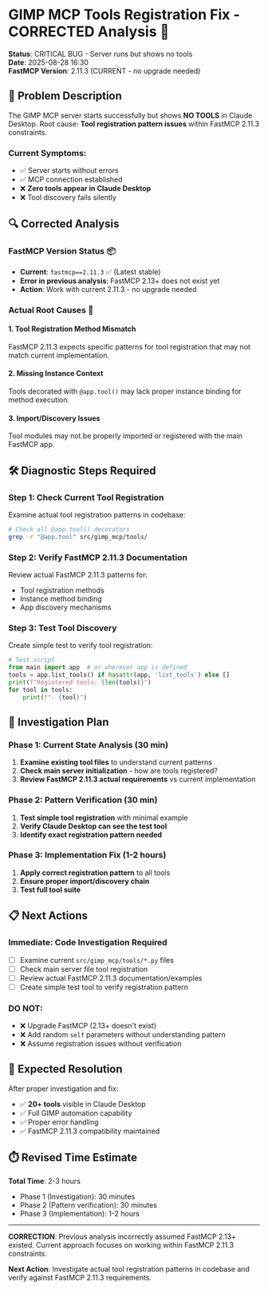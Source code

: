 # GIMP MCP Tools Registration Fix - CORRECTED Analysis 🔧

**Status**: CRITICAL BUG - Server runs but shows no tools  
**Date**: 2025-08-28 16:30  
**FastMCP Version**: 2.11.3 (CURRENT - no upgrade needed)

## 🚨 Problem Description

The GIMP MCP server starts successfully but shows **NO TOOLS** in Claude Desktop. Root cause: **Tool registration pattern issues** within FastMCP 2.11.3 constraints.

### Current Symptoms:
- ✅ Server starts without errors
- ✅ MCP connection established  
- ❌ **Zero tools appear in Claude Desktop**
- ❌ Tool discovery fails silently

## 🔍 Corrected Analysis

### **FastMCP Version Status** 📦
- **Current**: `fastmcp==2.11.3` ✅ (Latest stable)
- **Error in previous analysis**: FastMCP 2.13+ does not exist yet
- **Action**: Work with current 2.11.3 - no upgrade needed

### **Actual Root Causes** 🎯

#### 1. **Tool Registration Method Mismatch**
FastMCP 2.11.3 expects specific patterns for tool registration that may not match current implementation.

#### 2. **Missing Instance Context**  
Tools decorated with `@app.tool()` may lack proper instance binding for method execution.

#### 3. **Import/Discovery Issues**
Tool modules may not be properly imported or registered with the main FastMCP app.

## 🛠️ **Diagnostic Steps Required**

### **Step 1: Check Current Tool Registration**
Examine actual tool registration patterns in codebase:

```bash
# Check all @app.tool() decorators
grep -r "@app.tool" src/gimp_mcp/tools/
```

### **Step 2: Verify FastMCP 2.11.3 Documentation**
Review actual FastMCP 2.11.3 patterns for:
- Tool registration methods
- Instance method binding
- App discovery mechanisms

### **Step 3: Test Tool Discovery**
Create simple test to verify tool registration:

```python
# Test script
from main import app  # or wherever app is defined
tools = app.list_tools() if hasattr(app, 'list_tools') else []
print(f"Registered tools: {len(tools)}")
for tool in tools:
    print(f"- {tool}")
```

## 🔧 **Investigation Plan**

### **Phase 1: Current State Analysis** (30 min)
1. **Examine existing tool files** to understand current patterns
2. **Check main server initialization** - how are tools registered?
3. **Review FastMCP 2.11.3 actual requirements** vs current implementation

### **Phase 2: Pattern Verification** (30 min)
1. **Test simple tool registration** with minimal example
2. **Verify Claude Desktop can see the test tool**
3. **Identify exact registration pattern needed**

### **Phase 3: Implementation Fix** (1-2 hours)
1. **Apply correct registration pattern** to all tools
2. **Ensure proper import/discovery chain**
3. **Test full tool suite**

## 📋 **Next Actions**

### **Immediate**: Code Investigation Required
- [ ] Examine current `src/gimp_mcp/tools/*.py` files
- [ ] Check main server file tool registration
- [ ] Review actual FastMCP 2.11.3 documentation/examples
- [ ] Create simple test tool to verify registration pattern

### **DO NOT**:
- ❌ Upgrade FastMCP (2.13+ doesn't exist)
- ❌ Add random `self` parameters without understanding pattern
- ❌ Assume registration issues without verification

## 🎯 **Expected Resolution**

After proper investigation and fix:
- ✅ **20+ tools** visible in Claude Desktop
- ✅ Full GIMP automation capability  
- ✅ Proper error handling
- ✅ FastMCP 2.11.3 compatibility maintained

## ⏱️ **Revised Time Estimate**

**Total Time**: 2-3 hours
- Phase 1 (Investigation): 30 minutes
- Phase 2 (Pattern verification): 30 minutes  
- Phase 3 (Implementation): 1-2 hours

---

**CORRECTION**: Previous analysis incorrectly assumed FastMCP 2.13+ existed. Current approach focuses on working within FastMCP 2.11.3 constraints.

**Next Action**: Investigate actual tool registration patterns in codebase and verify against FastMCP 2.11.3 requirements.